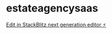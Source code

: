 # estateagencysaas

[Edit in StackBlitz next generation editor ⚡️](https://stackblitz.com/~/github.com/ltbongo/estateagencysaas)